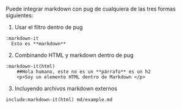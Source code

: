 Puede integrar markdown con pug de cualquiera de las tres formas siguientes:

1. Usar el filtro dentro de pug

```
:markdown-it
  Esto es **markdown**
```

2. Combinando HTML y markdown dentro de pug

```
:markdown-it(html)
    ##Hola humano, este no es un **párrafo** es un h2
    <p>Soy un elemento HTML dentro de Markdown </p>
```

3. Incluyendo archivos markdown externos

```
include:markdown-it(html) md/example.md
```
